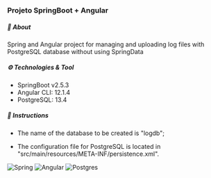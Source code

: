 ### Projeto SpringBoot + Angular

##### :open_book: About

Spring and Angular project for managing and uploading log files with PostgreSQL database without using SpringData

##### ⚙️ Technologies & Tool

- SpringBoot v2.5.3
- Angular CLI: 12.1.4
- PostgreSQL: 13.4

##### :bookmark_tabs: Instructions

- The name of the database to be created is "logdb";

- The configuration file for PostgreSQL is located in "src/main/resources/META-INF/persistence.xml".

![Spring](https://img.shields.io/badge/spring-%236DB33F.svg?style=for-the-badge&logo=spring&logoColor=white)
![Angular](https://img.shields.io/badge/angular-%23DD0031.svg?style=for-the-badge&logo=angular&logoColor=white)
![Postgres](https://img.shields.io/badge/postgres-%23316192.svg?style=for-the-badge&logo=postgresql&logoColor=white)






